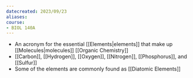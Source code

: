 ```yaml
---
datecreated: 2023/09/23
aliases: 
course:
- BIOL 140A
---
```


- An acronym for the essential [[Elements|elements]] that make up [[Molecules|molecules]] [[Organic Chemistry]]
- [[Carbon]], [[Hydrogen]], [[Oxygen]], [[Nitrogen]], [[Phosphorus]], and [[Sulfur]]
- Some of the elements are commonly found as [[Diatomic Elements]] 